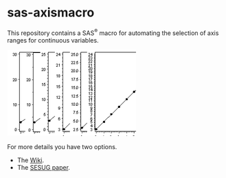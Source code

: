 # sas-axismacro

This repository contains a SAS<sup>&reg;</sup> macro for automating the selection of axis ranges for continuous variables. 

![sas-axismacro variety](https://github.com/RhoInc/sas-axismacro/blob/master/img/axismacro.png)

For more details you have two options.
- The [Wiki](https://github.com/RhoInc/sas-axismacro/wiki/).
- The [SESUG paper](https://github.com/RhoInc/sas-axismacro/blob/master/paper/AxisOrder_Rosanbalm_RIV122.pdf).
